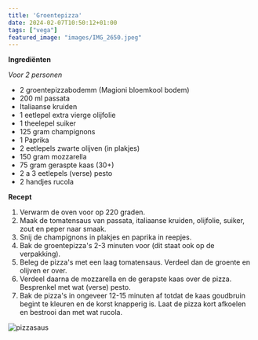 ```yaml
---
title: 'Groentepizza'
date: 2024-02-07T10:50:12+01:00
tags: ["vega"]
featured_image: "images/IMG_2650.jpeg"
---
```


**Ingrediënten**

*Voor 2 personen*
- 2 groentepizzabodemm (Magioni bloemkool bodem)
- 200 ml passata
- Italiaanse kruiden
- 1 eetlepel extra vierge olijfolie
- 1 theelepel suiker
- 125 gram champignons
- 1 Paprika
- 2 eetlepels zwarte olijven (in plakjes)
- 150 gram mozzarella
- 75 gram geraspte kaas (30+)
- 2 a 3 eetlepels (verse) pesto
- 2 handjes rucola

**Recept**
1. Verwarm de oven voor op 220 graden.
2. Maak de tomatensaus van passata, italiaanse kruiden, olijfolie, suiker, zout en peper naar smaak.
3. Snij de champignons in plakjes en paprika in reepjes.
4. Bak de groentepizza's 2-3 minuten voor (dit staat ook op de verpakking).
5. Beleg de pizza's met een laag tomatensaus. Verdeel dan de groente en olijven er over.
6. Verdeel daarna de mozzarella en de gerapste kaas over de pizza. Besprenkel met wat (verse) pesto.
7. Bak de pizza's in ongeveer 12-15 minuten af totdat de kaas goudbruin begint te kleuren en de korst knapperig is. Laat de pizza kort afkoelen en bestrooi dan met wat rucola.

![pizzasaus](/IMG_2643.jpeg)